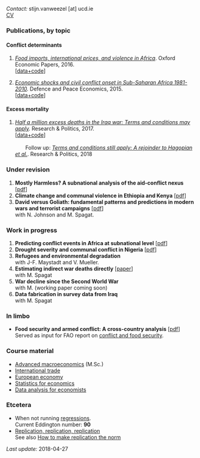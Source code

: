 *Contact:* stijn.vanweezel [at] ucd.ie <br>
[CV](https://github.com/CommonEconomist/cv/raw/master/cv_svw.pdf)

### Publications, by topic

#### Conflict determinants
1. *[Food imports, international prices, and violence in Africa](https://doi.org/10.1093/oep/gpw015)*. Oxford Economic Papers, 2016. <br>
[[data+code](https://github.com/CommonEconomist/publications/tree/master/OEP_2016)]

2. *[Economic shocks and civil conflict onset in Sub-Saharan Africa 1981-2010](http://www.tandfonline.com/doi/full/10.1080/10242694.2014.887489).* Defence and Peace Economics, 2015. <br>
[[data+code](https://github.com/CommonEconomist/publications/tree/master/DPE_2015)]

#### Excess mortality

1. *[Half a million excess deaths in the Iraq war: Terms and conditions may apply](http://journals.sagepub.com/doi/full/10.1177/2053168017732642).* Research & Politics, 2017.<br>
[[data+code](https://github.com/CommonEconomist/publications/tree/master/RAP_2017)] <br><br>
&nbsp;&nbsp;&nbsp;&nbsp;&nbsp;&nbsp; Follow up: *[Terms and conditions still apply: A rejoinder to Hagopian et al.](http://journals.sagepub.com/doi/full/10.1177/2053168018757858)*. Research & Politics, 2018

### Under revision
1. **Mostly Harmless? A subnational analysis of the aid-conflict nexus** [[pdf](https://www.ucd.ie/t4cms/WP17_28.pdf)]
2. **Climate change and communal violence in Ethiopia and Kenya** [[pdf](https://econpapers.repec.org/paper/hicwpaper/241.htm)]
3. **David versus Goliath: fundamental patterns and predictions in modern wars and terrorist campaigns** [[pdf](https://www.ucd.ie/t4cms/WP17_21.pdf)] <br>
with N. Johnson and M. Spagat. 

### Work in progress
1. **Predicting conflict events in Africa at subnational level** [[pdf](https://ssrn.com/abstract=3019940)]
2. **Drought severity and communal conflict in Nigeria** [[pdf](https://econpapers.repec.org/paper/hicwpaper/240.htm)]
3. **Refugees and environmental degradation** <br>
with J-F. Maystadt and V. Mueller.
4. **Estimating indirect war deaths directly** [[paper](https://www.researchgate.net/publication/324123499_Estimating_Indirect_War_Deaths_Directly)]<br>
with M. Spagat 
5. **War decline since the Second World War**<br>
with M. (working paper coming soon)
6. **Data fabrication in survey data from Iraq**<br>
with M. Spagat

### In limbo
* **Food security and armed conflict: A cross-country analysis** [[pdf](https://ssrn.com/abstract=2934177)]<br>
Served as input for FAO report on [conflict and food security](http://www.fao.org/3/a-i7821e.pdf).

### Course material 
* [Advanced macroeconomics](https://github.com/CommonEconomist/teaching/tree/master/advanced_macroeconomics) (M.Sc.)
* [International trade](https://github.com/CommonEconomist/teaching/tree/master/international_trade)
* [European economy](https://github.com/CommonEconomist/teaching/tree/master/european_economy)
* [Statistics for economics](https://github.com/CommonEconomist/teaching/tree/master/statistics_economics)
* [Data analysis for economists](https://github.com/CommonEconomist/teaching/tree/master/data_analysis)


### Etcetera
* When not running [regressions](https://www.strava.com/athletes/2135375).<br>
Current Eddington number: **90**
* [Replication, replication, replication](https://github.com/CommonEconomist/replications)<br>
See also [How to make replication the norm](https://www.nature.com/articles/d41586-018-02108-9)


*Last update:* 2018-04-27
